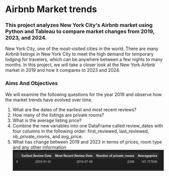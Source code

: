 # Airbnb Market trends
### This project analyzes New York City's Airbnb market using Python and Tableau to compare market changes from 2019, 2023, and 2024.

New York City, one of the most-visited cities in the world. There are many Airbnb listings in New York City to meet the high demand for temporary lodging for travelers, which can be anywhere between a few nights to many months. In this project, we will take a closer look at the New York Airbnb market in 2019 and how it compares to 2023 and 2024.

### Aims And Objectives
We will examine the following questions for the year 2019 and observe how the market trends have evolved over time.

1. What are the dates of the earliest and most recent reviews? 
2. How many of the listings are private rooms? 
3. What is the average listing price?
4. Combine the new variables into one DataFrame called review_dates with four columns in the following order: 
   first_reviewed, last_reviewed,    nb_private_rooms, and avg_price.
5. What has change between 2019 and 2023 in terms of prices, room type and any other information
                     ![alt text](Answers.png)
